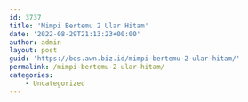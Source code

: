 ```yaml
---
id: 3737
title: 'Mimpi Bertemu 2 Ular Hitam'
date: '2022-08-29T21:13:23+00:00'
author: admin
layout: post
guid: 'https://bos.awn.biz.id/mimpi-bertemu-2-ular-hitam/'
permalink: /mimpi-bertemu-2-ular-hitam/
categories:
    - Uncategorized
---
```


